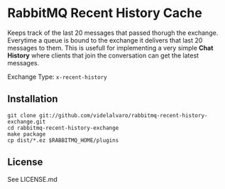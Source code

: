 # RabbitMQ Recent History Cache

Keeps track of the last 20 messages that passed thorugh the exchange. Everytime a queue is bound to the exchange it delivers that last 20 messages to them. This is usefull for implementing a very simple __Chat History__ where clients that join the conversation can get the latest messages.

Exchange Type: `x-recent-history`

## Installation     
    
    git clone git://github.com/videlalvaro/rabbitmq-recent-history-exchange.git
    cd rabbitmq-recent-history-exchange
    make package
    cp dist/*.ez $RABBITMQ_HOME/plugins

## License 

See LICENSE.md
